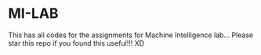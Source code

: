 # MI-LAB
This has all codes for the assignments for Machine Intelligence lab...
Please star this repo if you found this useful!!! XD
